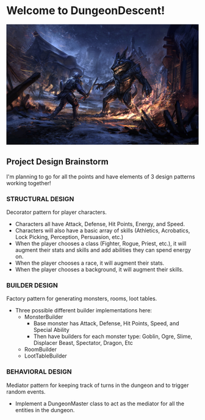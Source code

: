 # Welcome to DungeonDescent!

![image info](dungeon-art.jpg)

## Project Design Brainstorm

 I'm planning to go for all the points and have elements of 3 design patterns working together!
 
### STRUCTURAL DESIGN 
Decorator pattern for player characters. 
- Characters all have Attack, Defense, Hit Points, Energy, and Speed.
- Characters will also have a basic array of skills (Athletics, Acrobatics, Lock Picking, Perception, Persuasion, etc.)
- When the player chooses a class (Fighter, Rogue, Priest, etc.), it will augment their stats and skills and add abilities they can spend energy on.
- When the player chooses a race, it will augment their stats.
- When the player chooses a background, it will augment their skills.

### BUILDER DESIGN 
Factory pattern for generating monsters, rooms, loot tables.
- Three possible different builder implementations here:
  - MonsterBuilder
    - Base monster has Attack, Defense, Hit Points, Speed, and Special Ability
    - Then have builders for each monster type: Goblin, Ogre, Slime, Displacer Beast, Spectator, Dragon, Etc
  - RoomBuilder 
  - LootTableBuilder

### BEHAVIORAL DESIGN 
Mediator pattern for keeping track of turns in the dungeon and to trigger random events.
- Implement a DungeonMaster class to act as the mediator for all the entities in the dungeon.
